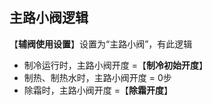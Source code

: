 <!-- 注意事项 -->
<!-- 起始分级标题：##（二级标题） -->

## 主路小阀逻辑

【**辅阀使用设置**】设置为“主路小阀”，有此逻辑

- 制冷运行时，主路小阀开度 =【**制冷初始开度**】
- 制热、制热水时，主路小阀开度 = 0步
- 除霜时，主路小阀开度 =【**除霜开度**】
